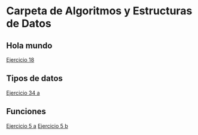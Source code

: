 # Carpeta de Algoritmos y Estructuras de Datos

## Hola mundo

[Ejercicio 18](./0-hola-mundo/ejercicio_18.c)

## Tipos de datos

[Ejercicio 34 a](./1-tipos/ejercicio_34a.c)

## Funciones

[Ejercicio 5 a](./0-hola-mundo/ejercicio_5a.c)
[Ejercicio 5 b](./0-hola-mundo/ejercicio_5b.c)

